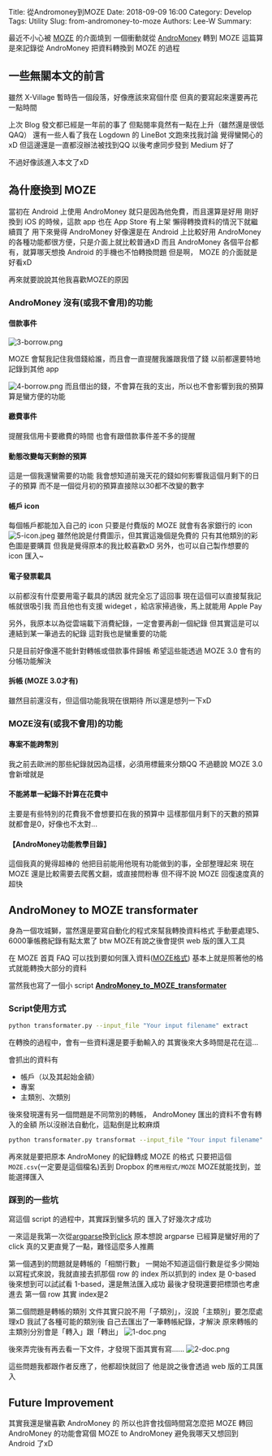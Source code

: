 Title: 從Andromoney到MOZE
Date: 2018-09-09 16:00
Category: Develop
Tags: Utility
Slug: from-andromoney-to-moze
Authors: Lee-W
Summary: 

最近不小心被 [MOZE](https://www.mozeapp.com) 的介面燒到
一個衝動就從 [AndroMoney](https://web.andromoney.com) 轉到 MOZE
這篇算是來記錄從 AndroMoney 把資料轉換到 MOZE 的過程

<!--more-->

## 一些無關本文的前言
雖然 X-Village 暫時告一個段落，好像應該來寫個什麼
但真的要寫起來還要再花一點時間

上次 Blog 發文都已經是一年前的事了
但點閱率竟然有一點在上升（雖然還是很低QAQ）
還有一些人看了我在 Logdown 的 LineBot 文跑來找我討論
覺得蠻開心的xD
但這邊還是一直都沒辦法被找到QQ
以後考慮同步發到 Medium 好了

不過好像該進入本文了xD

## 為什麼換到 MOZE 
當初在 Android 上使用 AndroMoney 就只是因為他免費，而且還算是好用
剛好換到 iOS 的時候，這款 app 也在 App Store 有上架
懶得轉換資料的情況下就繼續買了
用下來覺得 AndroMoney 好像還是在 Android 上比較好用
AndroMoney 的各種功能都很方便，只是介面上就比較普通xD
而且 AndroMoney 各個平台都有，就算哪天想換 Android 的手機也不怕轉換問題
但是啊， MOZE 的介面就是好看xD

再來就要說說其他我喜歡MOZE的原因

### AndroMoney 沒有(或我不會用)的功能
  
#### 借款事件
![3-borrow.png]({filename}/images/posts-image/2018-09-09-andromoney-to-moze/3-borrow.png)

MOZE 會幫我記住我借錢給誰，而且會一直提醒我誰跟我借了錢
以前都還要特地記錄到其他 app
 
![4-borrow.png]({filename}/images/posts-image/2018-09-09-andromoney-to-moze/4-borrow.png)
而且借出的錢，不會算在我的支出，所以也不會影響到我的預算
算是蠻方便的功能

#### 繳費事件
提醒我信用卡要繳費的時間
也會有跟借款事件差不多的提醒

#### 動態改變每天剩餘的預算
這是一個我還蠻需要的功能
我會想知道前幾天花的錢如何影響我這個月剩下的日子的預算
而不是一個從月初的預算直接除以30都不改變的數字

#### 帳戶 icon
每個帳戶都能加入自己的 icon
只要是付費版的 MOZE 就會有各家銀行的 icon
![5-icon.jpeg]({filename}/images/posts-image/2018-09-09-andromoney-to-moze/5-icon.jpeg)
雖然他說是付費圖示，但其實這幾個是免費的
只有其他類別的彩色圖是要購買
但我是覺得原本的我比較喜歡xD
另外，也可以自己製作想要的 icon 匯入~

#### 電子發票載具
以前都沒有什麼要用電子載具的誘因
就完全忘了這回事
現在這個可以直接幫我記帳就很吸引我
而且他也有支援 wideget ，給店家掃過後，馬上就能用 Apple Pay

另外，我原本以為從雲端載下消費紀錄，一定會要再創一個紀錄
但其實這是可以連結到某一筆過去的紀錄
這對我也是蠻重要的功能

只是目前好像還不能針對轉帳或借款事件歸帳
希望這些能透過 MOZE 3.0 會有的分帳功能解決

#### 拆帳 (MOZE 3.0才有)
雖然目前還沒有，但這個功能我現在很期待
所以還是想列一下xD

### MOZE沒有(或我不會用)的功能
  
#### 專案不能跨幣別
我之前去歐洲的那些紀錄就因為這樣，必須用標籤來分類QQ
不過聽說 MOZE 3.0 會新增就是

#### 不能將單一紀錄不計算在花費中
主要是有些特別的花費我不會想要扣在我的預算中
這樣那個月剩下的天數的預算就都會是0，好像也不太對...

#### 【AndroMoney功能教學目錄】
這個我真的覺得超棒的
他把目前能用他現有功能做到的事，全部整理起來
現在 MOZE 還是比較需要去爬舊文翻，或直接問粉專
但不得不說 MOZE 回復速度真的超快


## AndroMoney to MOZE transformater
身為一個攻城獅，當然還是要寫自動化的程式來幫我轉換資料格式
手動要處理5、6000筆帳務紀錄有點太累了
btw MOZE有說之後會提供 web 版的匯入工具

在 MOZE 首頁 FAQ 可以找到要如何匯入資料([MOZE格式](https://docs.google.com/spreadsheets/d/1OeVuhID8l_vhmjHbDKReAXcLkIi0NvDUDIAwD9I8AYQ/edit?usp=sharing))
基本上就是照著他的格式就能轉換大部分的資料

當然我也寫了一個小 script
**[AndroMoney_to_MOZE_transformater](https://github.com/Lee-W/AndroMoney_to_MOZE_transformater)**

### Script使用方式
```sh
python transformater.py --input_file "Your input filename" extract
```
在轉換的過程中，會有一些資料還是要手動輸入的
其實後來大多時間是花在這...

會抓出的資料有


* 帳戶（以及其起始金額）
* 專案
* 主類別、次類別

後來發現還有另一個問題是不同幣別的轉帳， AndroMoney 匯出的資料不會有轉入的金額
所以沒辦法自動化，這點倒是比較麻煩

```sh
python transformater.py transformat --input_file "Your input filename" --output_file MOZE.csv
```
再來就是要把原本 AndroMoney 的紀錄轉成 MOZE 的格式
只要把這個`MOZE.csv`(一定要是這個檔名)丟到 Dropbox 的`應用程式/MOZE`
MOZE就能找到，並能選擇匯入

### 踩到的一些坑
寫這個 script 的過程中，其實踩到蠻多坑的
匯入了好幾次才成功

一來這是我第一次從[argparse](https://docs.python.org/3/library/argparse.html)換到[click](http://click.pocoo.org)
原本想說 argparse 已經算是蠻好用的了
click 真的又更直覺了一點，難怪這麼多人推薦

第一個遇到的問題就是轉帳的「相關行數」
一開始不知道這個行數是從多少開始
以寫程式來說，我就直接去抓那個 row 的 index
所以抓到的 index 是 0-based
後來想到可以試試看 1-based，還是無法匯入成功
最後才發現還要把標頭也考慮進去
第一個 row 其實 index是2

第二個問題是轉帳的類別
文件其實只說不用「子類別」，沒說「主類別」要怎麼處理xD
我試了各種可能的類別後
自己去匯出了一筆轉帳紀錄，才解決
原來轉帳的主類別分別會是「轉入」跟「轉出」
![1-doc.png]({filename}/images/posts-image/2018-09-09-andromoney-to-moze/1-doc.png)

後來弄完後有再去看一下文件，才發現下面其實有寫......
![2-doc.png]({filename}/images/posts-image/2018-09-09-andromoney-to-moze/2-doc.png)

這些問題我都跟作者反應了，他都超快就回了
他是說之後會透過 web 版的工具匯入

## Future Improvement
其實我還是蠻喜歡 AndroMoney 的
所以也許會找個時間寫怎麼把 MOZE 轉回 AndroMoney 的功能會寫個 MOZE to AndroMoney
避免我哪天又想回到 Android 了xD